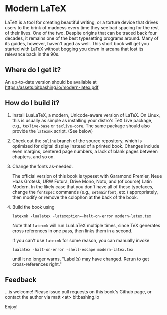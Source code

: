 # Modern LaTeX

LaTeX is a tool for creating beautiful writing, or a torture device that drives
users to the brink of madness every time they see bad spacing for the rest
of their lives. One of the two. Despite origins that can be traced back four
decades, it remains one of the best typesetting programs around. Many of its
guides, however, haven't aged as well. This short book will get you started with
LaTeX without bogging you down in arcana that lost its relevance back in the 90s.

## Where do I get it?

An up-to-date version should be available at
https://assets.bitbashing.io/modern-latex.pdf

## How do I build it?

1. Install LuaLaTeX, a modern, Unicode-aware version of LaTeX.
   On Linux, this is usually as simple as installing your distro's TeX Live
   package, e.g., `texlive-base` or `texlive-core`.
   The same package should also provide the `latexmk` script.
   (See below)

2. Check out the `online` branch of the source repository,
   which is optimized for digital display instead of a printed book.
   Changes include even margins, centered page numbers, a lack of blank pages
   between chapters, and so on.

3. Change the fonts as-needed.

   The official version of this book is typeset with Garamond Premier,
   Neue Haas Grotesk, URW Futura, Drive Mono, Noto, and (of course) Latin Modern.
   In the likely case that you don't have all of these typefaces,
   change the `fontspec` commands (e.g., `setmainfont`, etc.) appropriately,
   then modify or remove the colophon at the back of the book.

4. Build the book using

       latexmk -lualatex -latexoption=-halt-on-error modern-latex.tex

   Note that `latexmk` will run LuaLaTeX multiple times, since
   TeX generates cross references in one pass, then links them in a second.

   If you can't use `latexmk` for some reason, you can manually invoke

       lualatex -halt-on-error -shell-escape modern-latex.tex

   until it no longer warns,
   "Label(s) may have changed. Rerun to get cross-references right."

## Feedback

...is welcome!
Please issue pull requests on this book's Github page,
or contact the author via matt \<at\> bitbashing.io

Enjoy!
